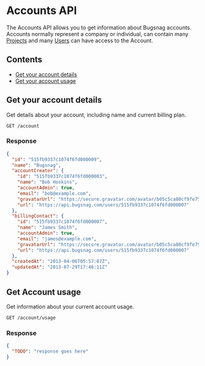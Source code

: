 Accounts API
============

The Accounts API allows you to get information about Bugsnag accounts. Accounts normally represent a company or individual, can contain many [Projects](projects) and many [Users](users) can have access to the Account.

Contents
--------
- [Get your account details](#get-your-account-details)
- [Get your account usage](#get-your-account-usage)


Get your account details
------------------------

Get details about your account, including name and current billing plan.

```http
GET /account
```

### Response
```json
{
  "id": "515fb9337c1074f6fd000009",
  "name": "Bugsnag",
  "accountCreator": {
    "id": "515fb9337c1074f6fd000003",
    "name": "Bob Hoskins",
    "accountAdmin": true,
    "email": "bob@example.com",
    "gravatarUrl": "https://secure.gravatar.com/avatar/b05c5ca80cf9fe757efdaa9e2afe4a76",
    "url": "https://api.bugsnag.com/users/515fb9337c1074f6fd000007"
  },
  "billingContact": {
    "id": "515fb9337c1074f6fd000007",
    "name": "James Smith",
    "accountAdmin": true,
    "email": "james@example.com",
    "gravatarUrl": "https://secure.gravatar.com/avatar/b05c5ca80cf9fe757efdaa9e2afe4a71",
    "url": "https://api.bugsnag.com/users/515fb9337c1074f6fd000007"
  },
  "createdAt": "2013-04-06T05:57:07Z",
  "updatedAt": "2013-07-29T17:46:11Z"
}
```


Get Account usage
-----------------

Get information about your current account usage.

```http
GET /account/usage
```

### Response
```json
{
  "TODO": "response goes here"
}
```